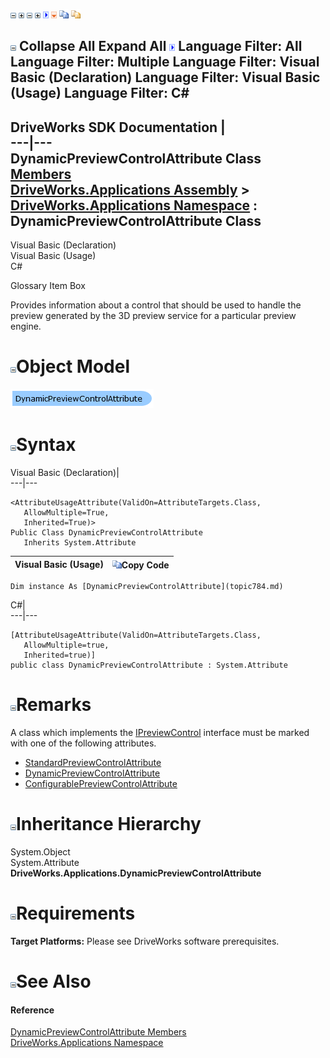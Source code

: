 ![](dotnetimages/collapse.gif) ![](dotnetimages/expand.gif) ![](dotnetimages/collapse.gif) ![](dotnetimages/expand.gif) ![](dotnetimages/drpdown.gif) ![](dotnetimages/drpdown_orange.gif) ![](dotnetimages/copycode.gif) ![](dotnetimages/copycodeHighlight.gif)

![](dotnetimages/collapse.gif) Collapse All Expand All ![](dotnetimages/drpdown.gif) Language Filter: All  Language Filter: Multiple  Language Filter: Visual Basic (Declaration) Language Filter: Visual Basic (Usage) Language Filter: C#  
---  
DriveWorks SDK Documentation  |   
---|---  
DynamicPreviewControlAttribute Class   
[Members](topic785.md)   
[DriveWorks.Applications Assembly](topic13.md) > [DriveWorks.Applications Namespace](topic16.md) : DynamicPreviewControlAttribute Class  
---  
  
Visual Basic (Declaration)    
Visual Basic (Usage)    
C# 

Glossary Item Box

Provides information about a control that should be used to handle the preview generated by the 3D preview service for a particular preview engine. 

# ![](dotnetimages/collapse.gif)Object Model

![](dotnetdiagramimages/image12.png)

# ![](dotnetimages/collapse.gif)Syntax

Visual Basic (Declaration)|   
---|---  
      
    
    <AttributeUsageAttribute(ValidOn=AttributeTargets.Class, 
       AllowMultiple=True, 
       Inherited=True)>
    Public Class DynamicPreviewControlAttribute 
       Inherits System.Attribute  
  
Visual Basic (Usage)| ![](dotnetimages/copycode.gif)Copy Code  
---|---  
      
    
    Dim instance As [DynamicPreviewControlAttribute](topic784.md)  
  
C#|   
---|---  
      
    
    [AttributeUsageAttribute(ValidOn=AttributeTargets.Class, 
       AllowMultiple=true, 
       Inherited=true)]
    public class DynamicPreviewControlAttribute : System.Attribute   
  
# ![](dotnetimages/collapse.gif)Remarks

A class which implements the [IPreviewControl](topic362.md) interface must be marked with one of the following attributes.

  * [StandardPreviewControlAttribute](topic1059.md)
  * [DynamicPreviewControlAttribute](topic784.md)
  * [ConfigurablePreviewControlAttribute](topic729.md)



# ![](dotnetimages/collapse.gif)Inheritance Hierarchy

System.Object  
System.Attribute  
**DriveWorks.Applications.DynamicPreviewControlAttribute**  


# ![](dotnetimages/collapse.gif)Requirements

**Target Platforms:** Please see DriveWorks software prerequisites.

# ![](dotnetimages/collapse.gif)See Also

#### Reference

[DynamicPreviewControlAttribute Members](topic785.md)   
[DriveWorks.Applications Namespace](topic16.md)


